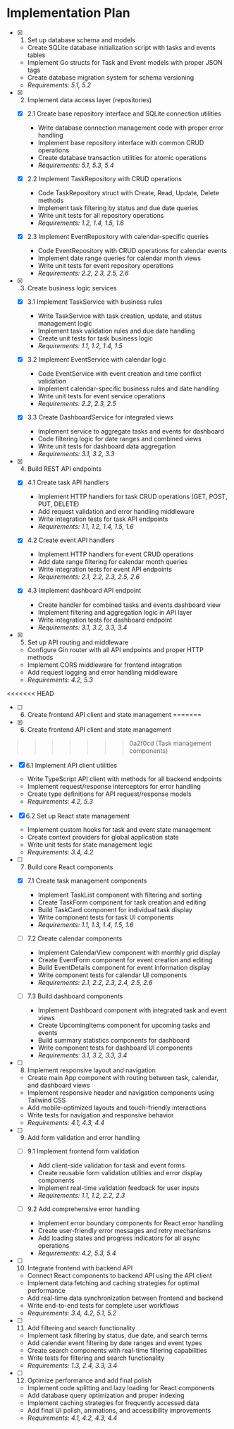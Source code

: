 # Implementation Plan

- [x] 1. Set up database schema and models
  - Create SQLite database initialization script with tasks and events tables
  - Implement Go structs for Task and Event models with proper JSON tags
  - Create database migration system for schema versioning
  - _Requirements: 5.1, 5.2_

- [x] 2. Implement data access layer (repositories)
  - [x] 2.1 Create base repository interface and SQLite connection utilities
    - Write database connection management code with proper error handling
    - Implement base repository interface with common CRUD operations
    - Create database transaction utilities for atomic operations
    - _Requirements: 5.1, 5.3, 5.4_

  - [x] 2.2 Implement TaskRepository with CRUD operations
    - Code TaskRepository struct with Create, Read, Update, Delete methods
    - Implement task filtering by status and due date queries
    - Write unit tests for all repository operations
    - _Requirements: 1.2, 1.4, 1.5, 1.6_

  - [x] 2.3 Implement EventRepository with calendar-specific queries
    - Code EventRepository with CRUD operations for calendar events
    - Implement date range queries for calendar month views
    - Write unit tests for event repository operations
    - _Requirements: 2.2, 2.3, 2.5, 2.6_

- [x] 3. Create business logic services
  - [x] 3.1 Implement TaskService with business rules
    - Write TaskService with task creation, update, and status management logic
    - Implement task validation rules and due date handling
    - Create unit tests for task business logic
    - _Requirements: 1.1, 1.2, 1.4, 1.5_

  - [x] 3.2 Implement EventService with calendar logic
    - Code EventService with event creation and time conflict validation
    - Implement calendar-specific business rules and date handling
    - Write unit tests for event service operations
    - _Requirements: 2.2, 2.3, 2.5_

  - [x] 3.3 Create DashboardService for integrated views
    - Implement service to aggregate tasks and events for dashboard
    - Code filtering logic for date ranges and combined views
    - Write unit tests for dashboard data aggregation
    - _Requirements: 3.1, 3.2, 3.3_

- [x] 4. Build REST API endpoints
  - [x] 4.1 Create task API handlers
    - Implement HTTP handlers for task CRUD operations (GET, POST, PUT, DELETE)
    - Add request validation and error handling middleware
    - Write integration tests for task API endpoints
    - _Requirements: 1.1, 1.2, 1.4, 1.5, 1.6_

  - [x] 4.2 Create event API handlers
    - Implement HTTP handlers for event CRUD operations
    - Add date range filtering for calendar month queries
    - Write integration tests for event API endpoints
    - _Requirements: 2.1, 2.2, 2.3, 2.5, 2.6_

  - [x] 4.3 Implement dashboard API endpoint
    - Create handler for combined tasks and events dashboard view
    - Implement filtering and aggregation logic in API layer
    - Write integration tests for dashboard endpoint
    - _Requirements: 3.1, 3.2, 3.3, 3.4_

- [x] 5. Set up API routing and middleware
  - Configure Gin router with all API endpoints and proper HTTP methods
  - Implement CORS middleware for frontend integration
  - Add request logging and error handling middleware
  - _Requirements: 4.2, 5.3_

<<<<<<< HEAD
- [ ] 6. Create frontend API client and state management
=======
- [x] 6. Create frontend API client and state management
>>>>>>> 0a2f0cd (Task management components)
  - [x] 6.1 Implement API client utilities
    - Write TypeScript API client with methods for all backend endpoints
    - Implement request/response interceptors for error handling
    - Create type definitions for API request/response models
    - _Requirements: 4.2, 5.3_

  - [x] 6.2 Set up React state management
    - Implement custom hooks for task and event state management
    - Create context providers for global application state
    - Write unit tests for state management logic
    - _Requirements: 3.4, 4.2_

- [ ] 7. Build core React components
  - [x] 7.1 Create task management components
    - Implement TaskList component with filtering and sorting
    - Create TaskForm component for task creation and editing
    - Build TaskCard component for individual task display
    - Write component tests for task UI components
    - _Requirements: 1.1, 1.3, 1.4, 1.5, 1.6_

  - [ ] 7.2 Create calendar components
    - Implement CalendarView component with monthly grid display
    - Create EventForm component for event creation and editing
    - Build EventDetails component for event information display
    - Write component tests for calendar UI components
    - _Requirements: 2.1, 2.2, 2.3, 2.4, 2.5, 2.6_

  - [ ] 7.3 Build dashboard components
    - Implement Dashboard component with integrated task and event views
    - Create UpcomingItems component for upcoming tasks and events
    - Build summary statistics components for dashboard
    - Write component tests for dashboard UI components
    - _Requirements: 3.1, 3.2, 3.3, 3.4_

- [ ] 8. Implement responsive layout and navigation
  - Create main App component with routing between task, calendar, and dashboard views
  - Implement responsive header and navigation components using Tailwind CSS
  - Add mobile-optimized layouts and touch-friendly interactions
  - Write tests for navigation and responsive behavior
  - _Requirements: 4.1, 4.3, 4.4_

- [ ] 9. Add form validation and error handling
  - [ ] 9.1 Implement frontend form validation
    - Add client-side validation for task and event forms
    - Create reusable form validation utilities and error display components
    - Implement real-time validation feedback for user inputs
    - _Requirements: 1.1, 1.2, 2.2, 2.3_

  - [ ] 9.2 Add comprehensive error handling
    - Implement error boundary components for React error handling
    - Create user-friendly error messages and retry mechanisms
    - Add loading states and progress indicators for all async operations
    - _Requirements: 4.2, 5.3, 5.4_

- [ ] 10. Integrate frontend with backend API
  - Connect React components to backend API using the API client
  - Implement data fetching and caching strategies for optimal performance
  - Add real-time data synchronization between frontend and backend
  - Write end-to-end tests for complete user workflows
  - _Requirements: 3.4, 4.2, 5.1, 5.2_

- [ ] 11. Add filtering and search functionality
  - Implement task filtering by status, due date, and search terms
  - Add calendar event filtering by date ranges and event types
  - Create search components with real-time filtering capabilities
  - Write tests for filtering and search functionality
  - _Requirements: 1.3, 2.4, 3.3, 3.4_

- [ ] 12. Optimize performance and add final polish
  - Implement code splitting and lazy loading for React components
  - Add database query optimization and proper indexing
  - Implement caching strategies for frequently accessed data
  - Add final UI polish, animations, and accessibility improvements
  - _Requirements: 4.1, 4.2, 4.3, 4.4_